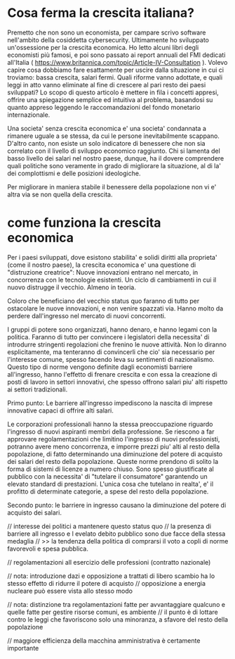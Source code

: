 # Cosa ferma la crescita italiana?

Premetto che non sono un economista, per campare scrivo software nell'ambito della cosiddetta cybersecurity.
Ultimamente ho sviluppato un'ossessione per la crescita economica.
Ho letto alcuni libri degli economisti più famosi, e poi sono passato ai report annuali del FMI dedicati all'Italia 
( https://www.britannica.com/topic/Article-IV-Consultation ).
Volevo capire cosa dobbiamo fare esattamente per uscire dalla situazione in cui ci troviamo: bassa crescita, salari fermi.
Quali riforme vanno adottate, e quali leggi in atto vanno eliminate al fine di crescere al pari resto dei paesi sviluppati?
Lo scopo di questo articolo è mettere in fila i concetti appresi, offrire una spiegazione semplice ed intuitiva
al problema, basandosi su quanto appreso leggendo le raccomandazioni del fondo monetario internazionale.

Una societa' senza crescita economica e' una societa' condannata a rimanere uguale a se stessa, da cui le persone inevitabilmente scappano.
D'altro canto, non esiste un solo indicatore di benessere che non sia correlato con il livello di sviluppo economico raggiunto.
Chi si lamenta del basso livello dei salari nel nostro paese, dunque, ha il dovere comprendere quali politiche 
sono veramente in grado di migliorare la situazione, al di la' dei complottismi e delle posizioni ideologiche. 

Per migliorare in maniera stabile il benessere della popolazione non vi e' altra via se non quella della crescita.

# come funziona la crescita economica
Per i paesi sviluppati, dove esistono stabilita' e solidi diritti alla proprieta' (come il nostro paese),
la crescita economica e' una questione di "distruzione creatrice": 
Nuove innovazioni entrano nel mercato, in concorrenza con le tecnologie esistenti.
Un ciclo di cambiamenti in cui il nuovo distrugge il vecchio. Almeno in teoria.

Coloro che beneficiano del vecchio status quo faranno di tutto per ostacolare le nuove innovazioni, e non venire spazzati via.
Hanno molto da perdere dall'ingresso nel mercato di nuovi concorrenti.

I gruppi di potere sono organizzati, hanno denaro, e hanno legami con la politica.
Faranno di tutto per convincere i legislatori della necessita' di introdurre stringenti regolazioni che frenino le nuove attività. 
Non lo diranno esplicitamente, ma tenteranno di convincerli che cio' sia necessario per l'interesse comune,
spesso facendo leva su sentimenti di nazionalismo.
Questo tipo di norme vengono definite dagli economisti barriere all'ingresso, hanno l'effetto di frenare crescita e con essa la
creazione di posti di lavoro in settori innovativi, che spesso offrono salari piu' alti rispetto ai settori tradizionali.

Primo punto: Le barriere all'ingresso impediscono la nascita di imprese innovative capaci di offrire alti salari.

Le corporazioni professionali hanno la stessa preoccupazione riguardo l'ingresso di nuovi aspiranti membri della professione.
Se riescono a far approvare regolamentazioni che limitino l'ingresso di nuovi professionisti, potranno avere meno concorrenza,
e imporre prezzi piu' alti al resto della popolazione, di fatto determinando
una diminuzione del potere di acquisto dei salari del resto della popolazione.
Queste norme prendono di solito la forma di sistemi di licenze a numero chiuso. Sono spesso giustificate al pubblico
con la necessita' di "tutelare il consumatore" garantendo un elevato standard di prestazioni.
L'unica cosa che tutelano in realta', e' il profitto di determinate categorie, a spese del resto della popolazione.

Secondo punto: le barriere in ingresso causano la diminuzione del potere di acquisto dei salari.

// interesse dei politici a mantenere questo status quo
// la presenza di barriere all ingresso e l evelato debito pubblico sono due facce della stessa medaglia 
// >> la tendenza della politica di comprarsi il voto a copli di norme favorevoli e spesa pubblica. 

// regolamentazioni all esercizio delle professioni (contratto nazionale)

// nota: introduzione dazi e opposizione a trattati di libero scambio ha lo stesso effetto di ridurre il potere di acquisto
// opposizione a energia nucleare può essere vista allo stesso modo

// nota: distinzione tra regolamentazioni fatte per avvantaggiare qualcuno e quelle fatte per gestire risorse comuni, es ambiente
// il punto è di lottare contro le leggi che favoriscono solo una minoranza, a sfavore del resto della popolazione

// maggiore efficienza della macchina amministrativa è certamente importante
